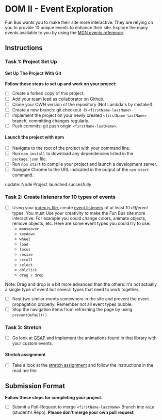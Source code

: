 # DOM II - Event Exploration

Fun Bus wants you to make their site more interactive. They are relying on you to provide 10 unique events to enhance their site. Explore the many events available to you by using the [MDN events reference](https://developer.mozilla.org/en-US/docs/Web/Events).

## Instructions

### Task 1: Project Set Up

#### Set Up The Project With Git

**Follow these steps to set up and work on your project:**

* [ ] Create a forked copy of this project.
* [ ] Add your team lead as collaborator on Github.
* [ ] Clone your OWN version of the repository (Not Lambda's by mistake!).
* [ ] Create a new branch: git checkout -b `<firstName-lastName>`.
* [ ] Implement the project on your newly created `<firstName-lastName>` branch, committing changes regularly.
* [ ] Push commits: git push origin `<firstName-lastName>`.

#### Launch the project with npm

* [ ] Navigate to the root of the project with your command line.
* [ ] Run `npm install` to download any dependencies listed in the `package.json` file.
* [ ] Run `npm start` to compile your project and launch a development server.
* [ ] Navigate Chrome to the URL indicated in the output of the `npm start` command.

update: Node Project launched succesfully
### Task 2: Create listeners for 10 types of events

* [ ] Using your [index.js file](js/index.js), create [event listeners](https://developer.mozilla.org/en-US/docs/Web/Events) of at least 10 _different_ types. You must Use your creativity to make the Fun Bus site more interactive. For example you could change colors, animate objects, remove objects, etc. Here are some event types you could try to use:
  * `mouseover`
  * `keydown`
  * `wheel`
  * `load`
  * `focus`
  * `resize`
  * `scroll`
  * `select`
  * `dblclick`
  * `drag / drop`

Note: Drag and drop is a bit more advanced than the others: it's not actually a single type of event but several types that need to work together.

* [ ] Nest two similar events somewhere in the site and prevent the event propagation properly. Remember not all event types bubble.
* [ ] Stop the navigation items from refreshing the page by using `preventDefault()`

### Task 3: Stretch

* [ ] Go look at [GSAP](https://greensock.com/) and implement the animations found in that library with your custom events.

#### Stretch assignment

* [ ] Take a look at the [stretch assignment](stretch-assignment) and follow the instructions in the read me file.

## Submission Format

**Follow these steps for completing your project.**

* [ ] Submit a Pull-Request to merge `<firstName-lastName>` Branch into `main` (student's  Repo). **Please don't merge your own pull request**
